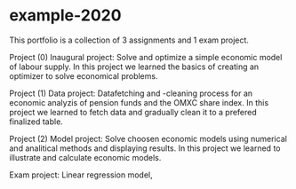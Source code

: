 # example-2020

This portfolio is a collection of 3 assignments and 1 exam project. 

Project (0) Inaugural project: Solve and optimize a simple economic model of labour supply. In this project we learned the basics of creating an optimizer to solve economical problems. 

Project (1) Data project: Datafetching and -cleaning process for an economic analyzis of pension funds and the OMXC share index. In this project we learned to fetch data and gradually clean it to a prefered finalized table. 

Project (2) Model project: Solve choosen economic models using numerical and analitical methods and displaying results. In this project we learned to illustrate and calculate economic models.  

Exam project: Linear regression model, 
